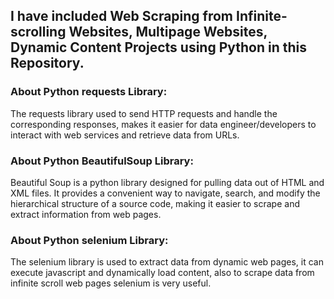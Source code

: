 ## I have included Web Scraping from Infinite-scrolling Websites, Multipage Websites, Dynamic Content Projects using Python in this Repository. 

### About Python requests Library:  
The requests library used to send HTTP requests and handle the corresponding responses, makes it easier for data engineer/developers to interact with web services and retrieve data from URLs. 

### About Python BeautifulSoup Library: 
Beautiful Soup is a python library designed for pulling data out of HTML and XML files. It provides a convenient way to navigate, search, and modify the hierarchical structure of a source code, making it easier to scrape and extract information from web pages. 

### About Python selenium Library: 
The selenium library is used to extract data from dynamic web pages, it can execute javascript and dynamically load content, also to scrape data from infinite scroll web pages selenium is very useful.  
